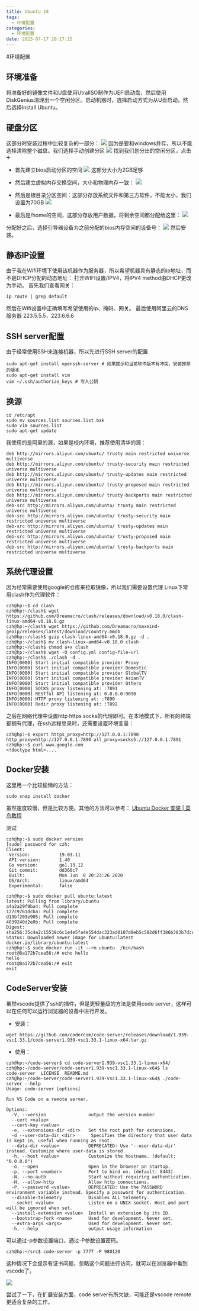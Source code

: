 ```yaml
---
title: Ubuntu 18
tags:
  - 环境配置
categories:
  - 环境配置
date: 2023-07-17 20:17:25
---
```

#环境配置 

## 环境准备
将准备好的镜像文件和U盘使用UtralISO制作为UEFI启动盘，然后使用DiskGenius清理出一个空闲分区。启动机器时，选择启动方式为从U盘启动，然后选择Install Ubuntu。

## 硬盘分区
这部分时安装过程中比较复杂的一部分：
![](img/20170311194320121.png
)
因为是要和windows并存，所以不能选择清除整个磁盘。我们选择手动创建分区
![](img/20170311194807404.png
)
找到我们划分出的空闲分区，点击➕
+ 首先建立bios启动分区的空间
![](img/20170311194903560.png
)
这部分大小为2GB足够

+ 然后建立虚拟内存交换空间，大小和物理内存一致：
![](img/20170311195145921.png
)

+ 然后是根目录分区空间：这部分存放系统文件和第三方软件，不能太小，我们设置为70GB
![](img/20170311195253549.png
)

+ 最后是/home的空间，这部分存放用户数据，将剩余空间都分配给这里：
![](img/20170311195448990.png
)

分配好之后，选择引导器设备为之前分配的bios内存空间的设备号：
![](img/20170311195633117.png
)
然后安装。

## 静态IP设置
由于我在Wifi环境下使用该机器作为服务器，所以希望机器具有静态的ip地址，而不是DHCP分配的动态地址：
打开WIFI设置/IPV4，将IPV4 method由DHCP更改为手动。
首先我们查看网关：
``` shell
ip route | grep default
```
然后在Wifi设置中正确填写希望使用的ip、掩码、网关。
最后使用阿里云的DNS服务器 223.5.5.5，223.6.6.6

## SSH server配置
由于经常使用SSH来连接机器，所以先进行SSH server的配置
``` shell
sudo apt-get install openssh-server # 如果提示和当前软件版本有冲突，安装推荐的版本
sudo apt-get install vim
vim ~/.ssh/authorize_keys # 写入公钥
```

## 换源
``` shell
cd /etc/apt
sudo mv sources.list sources.list.bak
sudo vim sources.list
sudo apt-get update
```

我使用的是阿里的源，如果是校内环境，推荐使用清华的源：
```
deb http://mirrors.aliyun.com/ubuntu/ trusty main restricted universe multiverse
deb http://mirrors.aliyun.com/ubuntu/ trusty-security main restricted universe multiverse
deb http://mirrors.aliyun.com/ubuntu/ trusty-updates main restricted universe multiverse
deb http://mirrors.aliyun.com/ubuntu/ trusty-proposed main restricted universe multiverse
deb http://mirrors.aliyun.com/ubuntu/ trusty-backports main restricted universe multiverse
deb-src http://mirrors.aliyun.com/ubuntu/ trusty main restricted universe multiverse
deb-src http://mirrors.aliyun.com/ubuntu/ trusty-security main restricted universe multiverse
deb-src http://mirrors.aliyun.com/ubuntu/ trusty-updates main restricted universe multiverse
deb-src http://mirrors.aliyun.com/ubuntu/ trusty-proposed main restricted universe multiverse
deb-src http://mirrors.aliyun.com/ubuntu/ trusty-backports main restricted universe multiverse
```

## 系统代理设置
因为经常需要使用google的仓库来拉取镜像，所以我们需要设置代理
Linux下常用clash作为代理软件：
``` shell
czh@hp:~$ cd clash
czh@hp:~/clash$ wget https://github.com/Dreamacro/clash/releases/download/v0.18.0/clash-linux-amd64-v0.18.0.gz
czh@hp:~/clash$ wget https://github.com/Dreamacro/maxmind-geoip/releases/latest/download/Country.mmdb
czh@hp:~/clash$ gzip clash-linux-amd64-v0.18.0.gz -d .
czh@hp:~/clash$ mv clash-linux-amd64-v0.18.0 clash
czh@hp:~/clash$ chmod a+x clash 
czh@hp:~/clash$ wget -O config.yml config-file-url
czh@hp:~/clash$ ./clash -d .
INFO[0000] Start initial compatible provider Proxy      
INFO[0000] Start initial compatible provider Domestic   
INFO[0000] Start initial compatible provider GlobalTV   
INFO[0000] Start initial compatible provider AsianTV    
INFO[0000] Start initial compatible provider Others     
INFO[0000] SOCKS proxy listening at: :7891              
INFO[0000] RESTful API listening at: 0.0.0.0:9090       
INFO[0000] HTTP proxy listening at: :7890               
INFO[0000] Redir proxy listening at: :7892   
```

之后在网络代理中设置http https socks的代理即可。在本地模式下，所有的终端都拥有代理，在ssh远程登录时，还需要设置环境变量：
``` shell
czh@hp:~$ export https_proxy=http://127.0.0.1:7890 http_proxy=http://127.0.0.1:7890 all_proxy=socks5://127.0.0.1:7891
czh@hp:~$ curl www.google.com
<!doctype html>....
```

## Docker安装
这里用一个比较偷懒的方法：
``` sudo
sudo snap install docker 
```
虽然速度较慢，但是比较方便。其他的方法可以参考：
[Ubuntu Docker 安装 | 菜鸟教程](https://www.runoob.com/docker/ubuntu-docker-install.html)

测试
``` shell
czh@hp:~$ sudo docker version 
[sudo] password for czh: 
Client:
 Version:           19.03.11
 API version:       1.40
 Go version:        go1.13.12
 Git commit:        dd360c7
 Built:             Mon Jun  8 20:23:26 2020
 OS/Arch:           linux/amd64
 Experimental:      false

czh@hp:~$ sudo docker pull ubuntu:latest
latest: Pulling from library/ubuntu
a4a2a29f9ba4: Pull complete 
127c9761dcba: Pull complete 
d13bf203e905: Pull complete 
4039240d2e0b: Pull complete 
Digest: sha256:35c4a2c15539c6c1e4e5fa4e554dac323ad0107d8eb5c582d6ff386b383b7dce
Status: Downloaded newer image for ubuntu:latest
docker.io/library/ubuntu:latest
czh@hp:~$ sudo docker run -it --rm ubuntu  /bin/bash
root@8a172b7cea56:/# echo hello
hello
root@8a172b7cea56:/# exit
exit

```


## CodeServer安装
虽然vscode提供了ssh的插件，但是更轻量级的方法是使用code server，这样可以在任何可以运行浏览器的设备中进行开发。

+ 安装：
``` shell
wget https://github.com/codercom/code-server/releases/download/1.939-vsc1.33.1/code-server1.939-vsc1.33.1-linux-x64.tar.gz
```

+ 使用：
``` shell
czh@hp:~/code-server$ cd code-server1.939-vsc1.33.1-linux-x64/
czh@hp:~/code-server/code-server1.939-vsc1.33.1-linux-x64$ ls
code-server  LICENSE  README.md
czh@hp:~/code-server/code-server1.939-vsc1.33.1-linux-x64$ ./code-server --help
Usage: code-server [options]

Run VS Code on a remote server.

Options:
  -V, --version                output the version number
  --cert <value>               
  --cert-key <value>           
  -e, --extensions-dir <dir>   Set the root path for extensions.
  -d --user-data-dir <dir>     	Specifies the directory that user data is kept in, useful when running as root.
  --data-dir <value>           DEPRECATED: Use '--user-data-dir' instead. Customize where user-data is stored.
  -h, --host <value>           Customize the hostname. (default: "0.0.0.0")
  -o, --open                   Open in the browser on startup.
  -p, --port <number>          Port to bind on. (default: 8443)
  -N, --no-auth                Start without requiring authentication.
  -H, --allow-http             Allow http connections.
  -P, --password <value>       DEPRECATED: Use the PASSWORD environment variable instead. Specify a password for authentication.
  --disable-telemetry          Disables ALL telemetry.
  --socket <value>             Listen on a UNIX socket. Host and port will be ignored when set.
  --install-extension <value>  Install an extension by its ID.
  --bootstrap-fork <name>      Used for development. Never set.
  --extra-args <args>          Used for development. Never set.
  -h, --help                   output usage information
```

可以通过-p参数设置端口，通过-P参数设置密码。

``` shell
czh@hp:~/src$ code-server -p 7777 -P 980120
```

这种情况下会提示有证书问题，忽略这个问题进行访问，就可以在浏览器中看到vscode了。

![](img/15497621-5D04-4909-BD85-037A60D76AE9.png
)

尝试了一下，在扩展安装方面，code server有所欠缺，可能还是vscode remote更适合复杂的工作。